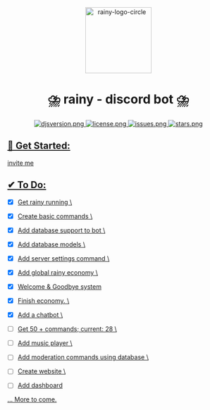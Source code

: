 <div align=center >
<a href="# Get Started"><img src="https://i.ibb.co/6J6fjDX/rainy-logo-circle.png" alt="rainy-logo-circle" height="150px" width="150px" ></a>
</div>
<h1 align=center >⛈️ rainy - discord bot ⛈️ </h1>

<div align=center >
  <a href="https://github.com/discordjs">
    <img src="https://img.shields.io/badge/discord.js-v13.3.1-blue.svg?logo=npm" alt="djsversion.png">
  </a>

  <a href="https://github.com/itstylerrr/rainy/blob/LICENSE.md">
    <img src="https://img.shields.io/github/license/itstylerrr/rainy" alt="license.png">
  </a>
  
  <a href="#">
  <img src="https://img.shields.io/github/issues/itstylerrr/rainy" alt="issues.png"
  </a>
  
  <a href="https://github.com/itstylerrr/rainy">
  <img src="https://img.shields.io/github/stars/itstylerrr/rainy" alt="stars.png"
  </a>

</div>
    
## 👋 Get Started:
    
invite me

## ✔ To Do:

 - [x] Get rainy running \
 - [x] Create basic commands \
 - [x] Add database support to bot \
 - [x] Add database models \
 - [x] Add server settings command \
 - [x] Add global rainy economy \
 - [x] Welcome & Goodbye system
 - [x] Finish economy. \
 - [x] Add a chatbot \
 - [ ] Get 50 + commands; current: 28 \
 - [ ] Add music player \
 - [ ] Add moderation commands using database \
 - [ ] Create website \
 - [ ] Add dashboard

    
... More to come.
